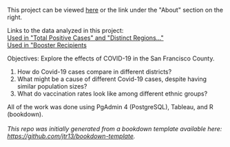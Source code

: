This project can be viewed [here](https://tsangchriss.github.io/covid_project/) or the link under the "About" section on the right. 

Links to the data analyzed in this project:\
[Used in "Total Positive Cases" and "Distinct Regions..."](https://data.sfgov.org/COVID-19/COVID-19-Testing-by-Geography-Over-Time/qhc5-mubk) \
[Used in "Booster Recipients](https://data.sfgov.org/COVID-19/COVID-19-Vaccinations-Given-to-SF-Residents-by-Dem/g8hh-rwgb)

Objectives: Explore the effects of COVID-19 in the San Francisco County.
1) How do Covid-19 cases compare in different districts?
2) What might be a cause of different Covid-19 cases, despite having similar population sizes?
3) What do vaccination rates look like among different ethnic groups? 


All of the work was done using PgAdmin 4 (PostgreSQL), Tableau, and R (bookdown).
\
\
*This repo was initially generated from a bookdown template available here: https://github.com/jtr13/bookdown-template.*


